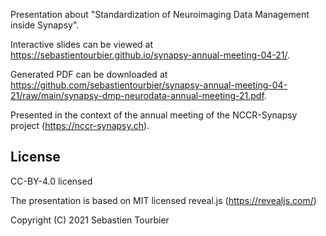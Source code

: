 Presentation about "Standardization of Neuroimaging Data Management inside Synapsy".

Interactive slides can be viewed at https://sebastientourbier.github.io/synapsy-annual-meeting-04-21/.

Generated PDF can be downloaded at https://github.com/sebastientourbier/synapsy-annual-meeting-04-21/raw/main/synapsy-dmp-neurodata-annual-meeting-21.pdf.

Presented in the context of the annual meeting of the NCCR-Synapsy project (https://nccr-synapsy.ch).

## License

CC-BY-4.0 licensed

The presentation is based on MIT licensed reveal.js (https://revealjs.com/)

Copyright (C) 2021 Sebastien Tourbier
